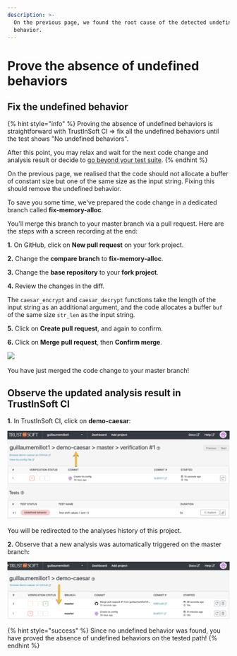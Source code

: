 ```yaml
---
description: >-
  On the previous page, we found the root cause of the detected undefined
  behavior.
---
```


# Prove the absence of undefined behaviors

## Fix the undefined behavior

{% hint style="info" %}
Proving the absence of undefined behaviors is straightforward with TrustInSoft CI =&gt; fix all the undefined behaviors until the test shows "No undefined behaviors".

After this point, you may relax and wait for the next code change and analysis result or decide to [go beyond your test suite](go-beyond-your-test-suite.md).
{% endhint %}

On the previous page, we realised that the code should not allocate a buffer of constant size but one of the same size as the input string. Fixing this should remove the undefined behavior.

To save you some time, we've prepared the code change in a dedicated branch called **fix-memory-alloc**. 

You'll merge this branch to your master branch via a pull request. Here are the steps with a screen recording at the end:

**1.** On GitHub, click on **New pull request** on your fork project.

**2.** Change the **compare branch** to **fix-memory-alloc**.

**3.** Change the **base repository** to your **fork project**.

**4.** Review the changes in the diff.  
  
The `caesar_encrypt` and `caesar_decrypt` functions take the length of the input string as an additional argument, and the code allocates a buffer `buf` of the same size `str_len` as the input string.

**5.** Click on **Create pull request**, and again to confirm.

**6.** Click on **Merge pull request**, then **Confirm merge**.

![](../.gitbook/assets/2019-10-16_16-37-44-1-.gif)

You have just merged the code change to your master branch!

## Observe the updated analysis result in TrustInSoft CI

**1.** In TrustInSoft CI, click on **demo-caesar**:

![](../.gitbook/assets/image%20%28167%29.png)

You will be redirected to the analyses history of this project.

**2.** Observe that a new analysis was automatically triggered on the master branch:

![](../.gitbook/assets/image%20%2887%29.png)

{% hint style="success" %}
Since no undefined behavior was found, you have proved the absence of undefined behaviors on the tested path!
{% endhint %}

